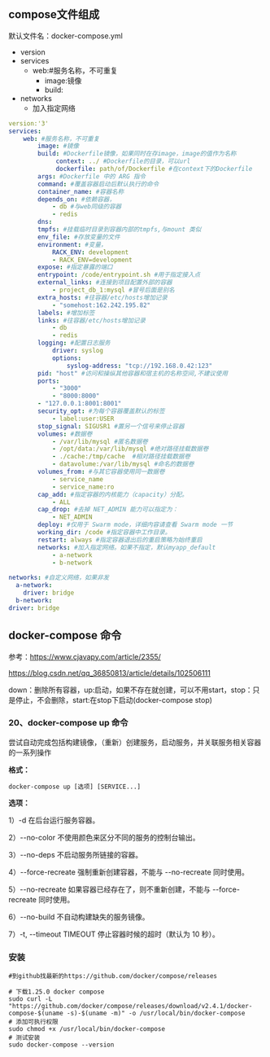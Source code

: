 ## compose文件组成

默认文件名：docker-compose.yml

- version
- services
  - web:#服务名称，不可重复
    - image:镜像
    - build:
- networks 
  - 加入指定网络

```yaml
version:'3'
services:
	web: #服务名称，不可重复
		image: #镜像
		build: #Dockerfile镜像，如果同时在存image，image的值作为名称
			 context: ../ #Dockerfile的目录，可以url
			 dockerfile: path/of/Dockerfile #在context下的Dockerfile
		args: #Dockerfile 中的 ARG 指令
		command: #覆盖容器启动后默认执行的命令
		container_name: #容器名称
		depends_on: #依赖容器，
			- db #与web同级的容器
			- redis
		dns: 
		tmpfs: #挂载临时目录到容器内部的tmpfs,与mount 类似
		env_file: #存放变量的文件
		environment: #变量，
			RACK_ENV: development
			- RACK_ENV=development
		expose: #指定暴露的端口
		entrypoint: /code/entrypoint.sh #用于指定接入点
		external_links: #连接到项目配置外部的容器
			- project_db_1:mysql #冒号后面是别名
		extra_hosts: #往容器/etc/hosts增加记录
			- "somehost:162.242.195.82"
		labels: #增加标签
		links: #往容器/etc/hosts增加记录
			- db
			- redis
		logging: #配置日志服务
			driver: syslog
			options:
				syslog-address: "tcp://192.168.0.42:123"
		pid: "host" #访问和操纵其他容器和宿主机的名称空间,不建议使用
		ports:
			- "3000"
			- "8000:8000"
		- "127.0.0.1:8001:8001"
		security_opt: #为每个容器覆盖默认的标签
			- label:user:USER
		stop_signal: SIGUSR1 #置另一个信号来停止容器
		volumes: #数据卷
			- /var/lib/mysql #匿名数据卷
			- /opt/data:/var/lib/mysql #绝对路径挂载数据卷
			- ./cache:/tmp/cache  #相对路径挂载数据卷
			- datavolume:/var/lib/mysql #命名的数据卷
		volumes_from: #与其它容器使用同一数据卷
			- service_name
			- service_name:ro
		cap_add: #指定容器的内核能力（capacity）分配。
			- ALL
		cap_drop: #去掉 NET_ADMIN 能力可以指定为：
			- NET_ADMIN
		deploy: #仅用于 Swarm mode，详细内容请查看 Swarm mode 一节
		working_dir: /code #指定容器中工作目录。
		restart: always #指定容器退出后的重启策略为始终重启
		networks: #加入指定网络。如果不指定，默认myapp_default
            - a-network
            - b-network
	
networks: #自定义网络，如果非发
  a-network:
    driver: bridge
  b-network:
driver: bridge
```

## docker-compose 命令

参考：https://www.cjavapy.com/article/2355/

https://blog.csdn.net/qq_36850813/article/details/102506111

down：删除所有容器，up:启动，如果不存在就创建，可以不用start，stop：只是停止，不会删除，start:在stop下启动(docker-compose stop)

### 20、docker-compose up 命令

尝试自动完成包括构建镜像，（重新）创建服务，启动服务，并关联服务相关容器的一系列操作

**格式：**

```
docker-compose up [选项] [SERVICE...]
```

**选项：**

1）-d 在后台运行服务容器。

2）--no-color 不使用颜色来区分不同的服务的控制台输出。

3）--no-deps 不启动服务所链接的容器。

4）--force-recreate 强制重新创建容器，不能与 --no-recreate 同时使用。

5）--no-recreate 如果容器已经存在了，则不重新创建，不能与 --force-recreate 同时使用。

6）--no-build 不自动构建缺失的服务镜像。

7）-t, --timeout TIMEOUT 停止容器时候的超时（默认为 10 秒）。

### 安装

```shell
#到github找最新的https://github.com/docker/compose/releases

# 下载1.25.0 docker compose
sudo curl -L "https://github.com/docker/compose/releases/download/v2.4.1/docker-compose-$(uname -s)-$(uname -m)" -o /usr/local/bin/docker-compose
# 添加可执行权限
sudo chmod +x /usr/local/bin/docker-compose
# 测试安装
sudo docker-compose --version
```

